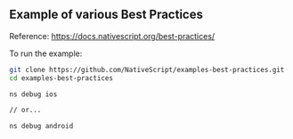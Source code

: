 ## Example of various Best Practices

Reference: https://docs.nativescript.org/best-practices/

To run the example:

```bash
git clone https://github.com/NativeScript/examples-best-practices.git
cd examples-best-practices

ns debug ios

// or...

ns debug android
```
